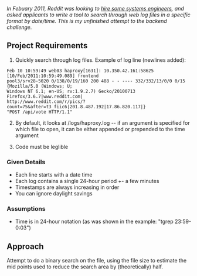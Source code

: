 _In Febuary 2011, Reddit was looking to [hire some systems
engineers](https://www.reddit.com/r/blog/comments/fjgit/reddit_is_doubling_the_size_of_its_programming/),
and asked applicants to write a tool to search through web log files in a
specific format by date/time. This is my unfinished attempt to the backend
challenge._

## Project Requirements

1. Quickly search through log files.  Example of log line (newlines added):

```
Feb 10 10:59:49 web03 haproxy[1631]: 10.350.42.161:58625 [10/Feb/2011:10:59:49.089] frontend
pool3/srv28-5020 0/138/0/19/160 200 488 - - ---- 332/332/13/0/0 0/15 {Mozilla/5.0 (Windows; U; 
Windows NT 6.1; en-US; rv:1.9.2.7) Gecko/20100713 Firefox/3.6.7|www.reddit.com|
http://www.reddit.com/r/pics/?count=75&after=t3_fiic6|201.8.487.192|17.86.820.117|}
"POST /api/vote HTTP/1.1"
```

2. By default, it looks at /logs/haproxy.log -- if an argument is specified for
  which file to open, it can be either appended or prepended to the time argument

3. Code must be leglible

### Given Details

* Each line starts with a date time
* Each log contains a single 24-hour period +- a few minutes
* Timestamps are always increasing in order
* You can ignore daylight savings

### Assumptions

* Time is in 24-hour notation (as was shown in the example: "tgrep 23:59-0:03")

## Approach

Attempt to do a binary search on the file, using the file size to estimate the
mid points used to reduce the search area by (theoretically) half.
